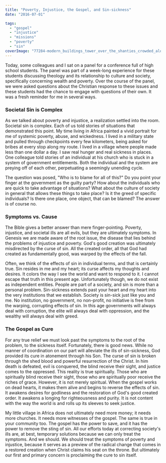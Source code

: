 ```yaml
---
title: "Poverty, Injustice, the Gospel, and Sin-sickness"
date: "2016-07-01"

tags: 
  - "gospel"
  - "injustice"
  - "missions"
  - "poverty"
  - "sin"
coverImage: "77284-modern_buildings_tower_over_the_shanties_crowded_along_the_martin_pena_canal_-_nara_-_546369.jpg"
---
```


Today, some colleagues and I sat on a panel for a conference full of high school students. The panel was part of a week-long experience for these students discussing theology and its relationship to culture and society, specifically concerning wealth and poverty. Over the course of the panel, we were asked questions about the Christian response to these issues and these students had the chance to engage with questions of their own. It was a fresh reminder for me in several ways.

### Societal Sin is Complex

As we talked about poverty and injustice, a realization settled into the room. Societal sin is complex. Each of us told stories of situations that demonstrated this point. My time living in Africa painted a vivid portrait for me of systemic poverty, abuse, and wickedness. I lived in a military state and pulled through checkpoints every few kilometers, being asked for bribes at every stop along my route. I lived in a village where people made less than one dollar a day. I saw real hunger and real sickness in places. One colleague told stories of an individual at his church who is stuck in a system of government entitlements. Both the individual and the system are preying off of each other, perpetuating a seemingly unending cycle.

The question was posed, "Who is to blame for all of this?" Do you point your finger at the government as the guilty party? How about the individuals who are quick to take advantage of situations? What about the culture of society in general that allows these things to take place? Is it the greed of specific individuals? Is there one place, one object, that can be blamed? The answer is of course no.

### Symptoms vs. Cause

The Bible gives a better answer than mere finger-pointing. Poverty, injustice, and societal ills are all evils, but they are ultimately symptoms. In Genesis we are made aware of the root issue, the disease that lies behind the problems of injustice and poverty. God's good creation was ultimately misdirected by the curse of sin. All the created order, all that God had created as fundamentally good, was warped by the effects of the fall.

Often, we think of the effects of sin in individual terms, and that is certainly true. Sin resides in me and my heart; its curse affects my thoughts and desires. It colors the way I see the world and want to respond to it. I cannot escape that truth in this present age. Unfortunately though, we do not exist as independent entities. People are part of a society, and sin is more than a personal problem. Sin-sickness extends past your heart and my heart into the very institutions that we establish. Society is sin-sick just like you and me. No institution, no government, no non-profit, no initiative is free from the warping, corrupting effects of sin. In this age governments will always deal with corruption, the elite will always deal with oppression, and the wealthy will always deal with greed.

### The Gospel as Cure

For any true relief we must look past the symptoms to the root of the problem, to the sickness itself. Fortunately, there is good news. While no manner of coordination on our part will alleviate the ills of sin-sickness, God provided its cure in atonement through his Son. The curse of sin is broken through the shed blood and powerful resurrection of the Christ. In him death is defeated, evil is conquered, the blind receive their sight, and justice comes to the oppressed. This reality is true spiritually. Those who are spiritually blind receive their sight, those who are spiritually poor receive the riches of grace. However, it is not merely spiritual. When the gospel works on dead hearts, it makes them alive and begins to reverse the effects of sin. It awakens desires for godliness and the restoration of God's good created order. It awakens a longing for righteousness and purity. It is not content with the way the world is and rolls up its sleeves to seek justice.

My little village in Africa does not ultimately need more money; it needs more churches. It needs more witnesses of the gospel. The same is true in your community too. The gospel has the power to save, and it has the power to remove the sting of sin. All our efforts today at correcting society's ills are, at best, temporary solutions because we can only treat the symptoms. And we should. We should treat the symptoms of poverty and injustice, because it serves as a preview of the radical change that comes in a restored creation when Christ claims his seat on the throne. But ultimately our first and primary concern is proclaiming the cure to sin itself.

